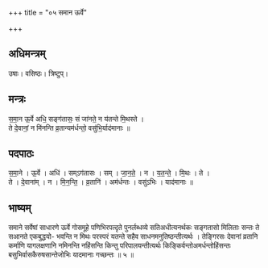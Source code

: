 +++
title = "०५ समान ऊर्वे"

+++
## अधिमन्त्रम्
उषाः। वसिष्ठः। त्रिष्टुप्।

## मन्त्रः
स॒मा॒न ऊ॒र्वे अधि॒ सङ्ग॑तासः॒ सं जा॑नते॒ न य॑तन्ते मि॒थस्ते ।  
ते दे॒वानां॒ न मि॑नन्ति व्र॒तान्यम॑र्धन्तो॒ वसु॑भि॒र्याद॑मानाः ॥

## पदपाठः
स॒मा॒ने । ऊ॒र्वे । अधि॑ । सम्ऽग॑तासः । सम् । जा॒न॒ते॒ । न । य॒त॒न्ते॒ । मि॒थः । ते ।  
ते । दे॒वाना॑म् । न । मि॒न॒न्ति॒ । व्र॒तानि॑ । अम॑र्धन्तः । वसु॑ऽभिः । याद॑मानाः ॥

## भाष्यम्
समाने सर्वेषां साधारणे ऊर्वे गोसमूहे पणिभिरपत्दृते पुनर्लब्धव्ये सतिअधीत्यनर्थकः सङ्गतासो मिलिताः सन्तः ते सआनते एकबुद्धयो- भवन्ति न मिथः परस्परं यतन्ते सहैव साधनमनुतिष्ठन्तीत्यर्थः । तेङ्गिरसः देवानां व्रतानि कर्माणि यागलक्षणानि नमिनन्ति नहिंसन्ति किन्तु परिपालयन्तीत्यर्थः किङ्किर्वन्तोअमर्धन्तोहिंसन्तः बसुभिर्वासकैरुषसान्तेजोभिः यादमानाः गच्छन्तः ॥ ५ ॥